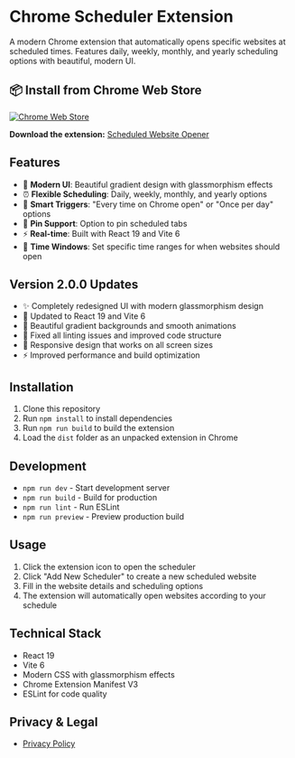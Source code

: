 # Chrome Scheduler Extension

A modern Chrome extension that automatically opens specific websites at scheduled times. Features daily, weekly, monthly, and yearly scheduling options with beautiful, modern UI.

## 📦 Install from Chrome Web Store

[![Chrome Web Store](https://img.shields.io/badge/Chrome%20Web%20Store-Install-blue?logo=google-chrome)](https://chromewebstore.google.com/detail/scheduled-website-opener/peimippheccjbhianpahacphickkbbjl?authuser=0&hl=en-GB)

**Download the extension:** [Scheduled Website Opener](https://chromewebstore.google.com/detail/scheduled-website-opener/peimippheccjbhianpahacphickkbbjl?authuser=0&hl=en-GB)

## Features

- 🎨 **Modern UI**: Beautiful gradient design with glassmorphism effects
- ⏰ **Flexible Scheduling**: Daily, weekly, monthly, and yearly options
- 🔄 **Smart Triggers**: "Every time on Chrome open" or "Once per day" options
- 📌 **Pin Support**: Option to pin scheduled tabs
- ⚡ **Real-time**: Built with React 19 and Vite 6
- 🎯 **Time Windows**: Set specific time ranges for when websites should open

## Version 2.0.0 Updates

- ✨ Completely redesigned UI with modern glassmorphism design
- 🚀 Updated to React 19 and Vite 6
- 🎨 Beautiful gradient backgrounds and smooth animations
- 🔧 Fixed all linting issues and improved code structure
- 📱 Responsive design that works on all screen sizes
- ⚡ Improved performance and build optimization

## Installation

1. Clone this repository
2. Run `npm install` to install dependencies
3. Run `npm run build` to build the extension
4. Load the `dist` folder as an unpacked extension in Chrome

## Development

- `npm run dev` - Start development server
- `npm run build` - Build for production
- `npm run lint` - Run ESLint
- `npm run preview` - Preview production build

## Usage

1. Click the extension icon to open the scheduler
2. Click "Add New Scheduler" to create a new scheduled website
3. Fill in the website details and scheduling options
4. The extension will automatically open websites according to your schedule

## Technical Stack

- React 19
- Vite 6
- Modern CSS with glassmorphism effects
- Chrome Extension Manifest V3
- ESLint for code quality

## Privacy & Legal

- [Privacy Policy](https://bhaggat.github.io/chrome-scheduler/static-hosting/)
